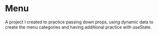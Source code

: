 # Menu
A project I created to practice passing down props, using dynamic data to create the menu categories and having additional practice with useState.

